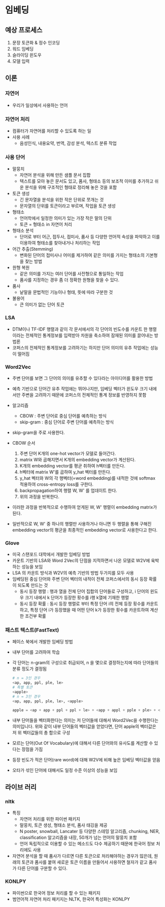# 임베딩

## 예상 프로세스

1. 문장 토큰화 & 정수 인코딩
2. 워드 임베딩
3. 슬라이딩 윈도우
4. 모델 입력



## 이론

### 자연어

* 우리가 일상에서 사용하는 언어

### 자연어 처리

* 컴퓨터가 자연어를 처리할 수 있도록 하는 일
* 사용 사례
  * 음성인식, 내용요약, 번역, 감성 분석, 텍스트 분류 작업

### 사용 단어

* 말뭉치
  * 자연어 분석을 위해 만든 샘플 문서 집합
  * 텍스트를 모아 놓은 문서도 있고, 품사, 형태소 등의 보조적 이미를 추가하고 쉬운 분석을 위해 구조적인 형태로 정리해 놓은 것을 포함
* 토큰 생성
  * 긴 문자열을 분석을 위한 작은 단위로 쪼개는 것
  * 문자열의 단위를 토큰이라고 부르며, 작업을 토큰 생성
* 형태소
  * 언어학에서 일정한 의미가 있는 가장 작은 말의 단위
  * 토큰 = 형태소 in 자연어 처리
* 형태소 분석
  * 단어로 부터 어근, 접두사, 접미사, 품사 등 다양한 언어적 속성을 파악하고 이를 이용하여 형태소를 찾아내거나 처리하는 작업
* 어간 추출(Stemming)
  * 변화된 단어의 접미사나 어미를 제거하여 같은 의미를 가지는 형태소의 기본형을 찾는 방법
* 원형 복원
  * 같은 의미를 가지는 여러 단어를 사전형으로 통일하는 작업
  * 품사를 지정하는 경우 좀 더 정확한 원형을 찾을 수 있다.
* 품사
  * 낱말을 문법적인 기능이나 형태, 뜻에 따라 구분한 것
* 불용어
  * 큰 의미가 없는 단어 토큰



### LSA

* DTM이나 TF-IDF 행렬과 같이 각 문서에서의 각 단어의 빈도수를 카운트 한 행렬이라는 전체적인 통계정보를 입력받아 차원을 축소하여 잠재된 의미를 끌어내는 방법론
* 코퍼스의 전체적인 통계정보를 고려하기는 하지만 단어 의미의 유추 작업에는 성능이 떨어짐

### Word2Vec

* 주변 단어를 보면 그 단어의 의미를 유추할 수 있다라는 아이디어를 활용한 방법
* 예측 기반으로 단어간 유추 작업에는 뛰어나지만, 임베딩 벡터가 윈도우 크기 내에서만 주변을 고려하기 때문에 코퍼스의 전체적인 통계 정보를 반영하지 못함
* 알고리즘
  * CBOW : 주변 단어로 중심 단어를 예측하는 방식
  * skip-gram : 중심 단어로 주변 단어를 예측하는 방식
* skip-gram을 주로 사용한다.

* CBOW 순서
  1. 주변 단어 K개의 one-hot vector가 모델로 들어간다.
  2. matrix W와 곱해지면서 K개의 embedding vector가 계산된다.
  3. K개의 embedding vector를 평균 취하여 h벡터를 만든다.
  4. h벡터에 matrix W'를 곱하여 y_hat 벡터를 만든다.
  5. y_hat 벡터와 W의 각 행벡터(=word embedding)를 내적한 것에 softmax 적용하여 cross-entropy loss를 구한다.
  6. backpropagation하여 행렬 W, W' 를 업데이트 한다.
  7. 위의 과정을 반복한다.

* 이러한 과정을 반복적으로 수행하여 얻게된 W, W' 행렬이 embedding matrix가 된다.
* 일반적으로 W, W' 중 하나의 행렬만 사용하거나 아니면 두 행렬을 통해 구해진 embedding vector의 평균을 최종적인 embedding vector로 사용한다고 한다.



### Glove

* 미국 스탠포드 대학에서 개발한 임베딩 방법
* 카운트 기반의 LSA와 Word 2Vec의 단점을 지적하면서 나온 모델로 W2V에 육박하는 성능을 보임
* LSA 의 카운트 방식과 W2V의 예측 기반의 방법 두가지를 모두 사용
* 임베딩된 중심 단어와 주변 단어 벡터의 내적이 전체 코퍼스에서의 동시 등장 확률이 되도록 만드는 것
  * 동시 등장 행렬 : 행과 열을 전체 단어 집합의 단어들로 구성하고, i 단어의 윈도우 크기 내에서 k 단어가 등장한 횟수를 i행 k열에 기재한 행렬
  * 동시 등장 확률 : 동시 등장 행렬로 부터 특정 단어 i의 전체 등장 횟수를 카운트하고, 특정 단어 i가 등장했을 때 어떤 단어 k가 등장한 횟수를 카운트하여 계산한 조건부 확률



### 패스트 텍스트(FastText)

* 페이스 북에서 개발한 임베딩 방법

* 내부 단어를 고려하여 학습

* 각 단어는 n-gram의 구성으로 취급되어, n 을 몇으로 결정하는지에 따라 단어들의 분류 정도가 결정됨

  ```python
  # n = 3인 경우
  <ap, app, ppl, ple, le>
  # 특별 토큰
  <apple>
  # n = 3인 경우
  <ap, app, ppl, ple, le>, <apple>
  
  apple = <ap + app + ppl + ppl + le> + <app + appl + pple + ple> + <appl + pple> + , ..., +<apple>
  ```

* 내부 단어들을 벡터화한다는 의미는 저 단어들에 대해서 Word2Vec을 수행한다는 의미입니다. 위와 같이 내부 단어들의 벡터값을 얻었다면, 단어 apple의 벡터값은 저 위 벡터값들의 총 합으로 구성

* 모르는 단어(Out Of Vocabulary)에 대해서 다른 단어와의 유사도를 계산할 수 있다는 장점을 가짐

* 등장 빈도가 적은 단어(rare word)에 대해 W2V에 비해 높은 임베딩 벡터값을 얻음

* 오타가 섞인 단어에 대해서도 일정 수준 이상의 성능을 보임



## 라이브 러리

### nltk

* 특징
  * 자연어 처리를 위한 파이썬 패키지
  * 말뭉치, 토큰 생성, 형태소 분석, 품사 태깅을 제공
  * N poster, snowball, Lancater 등 다양한 스테밍 알고리즘, chunking, NER, classification 알고리즘을 내장, 50개가 넘는 언어의 말뭉치 포함
  * 언어 독립적으로 이용할 수 있는 메소드도 다수 제공하기 때문에 한국어 정보 처리에도 사용
* 자연어 분석을 할 때 품사가 다르면 다른 토큰으로 처리해야하는 경우가 많은데, 원래의 토큰과 품사를 붙여 새로운 토큰 이름을 만들어서 사용하면 철자가 같고 품사가 다른 단어를 구분할 수 있다.

### KONLPY

* 파이썬으로 한국어 정보 처리를 할 수 있는 패키지
* 범언어적 자연어 처리 패키지는 NLTK, 한국어 특성화는 KONLPY